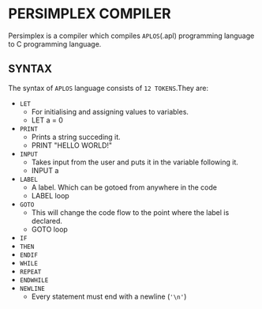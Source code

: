# PERSIMPLEX COMPILER
Persimplex is a compiler which compiles `APLOS`(.apl) programming language to C programming language.

## SYNTAX
The syntax of `APLOS` language consists of `12 TOKENS`.They are:
- `LET` 
  - For initialising and assigning values to variables.
  - LET a = 0
- `PRINT`
  - Prints a string succeding it.
  - PRINT "HELLO WORLD!"
- `INPUT`
  - Takes input from the user and puts it in the variable following it.
  - INPUT a
- `LABEL`
  - A label. Which can be gotoed from anywhere in the code
  - LABEL loop
- `GOTO`
  - This will change the code flow to the point where the label is declared.
  - GOTO loop
- `IF`
- `THEN`
- `ENDIF`
- `WHILE`
- `REPEAT`
- `ENDWHILE`
- `NEWLINE`
  - Every statement must end with a newline (`'\n'`)
